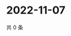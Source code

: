 # 2022-11-07

共 0 条

<!-- BEGIN WEIBO -->
<!-- 最后更新时间 Mon Nov 07 2022 13:25:40 GMT+0800 (China Standard Time) -->

<!-- END WEIBO -->
